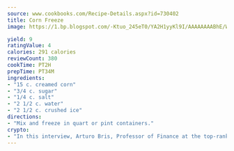 ```yaml
---
source: www.cookbooks.com/Recipe-Details.aspx?id=730402
title: Corn Freeze
image: https://1.bp.blogspot.com/-Ktuo_245eT0/YA2H1yyKl9I/AAAAAAAABhE/WMoqSq2tWOcgMkPaLYZ-49h8pVDUUwFCQCLcBGAsYHQ/s307/5.png

yield: 9
ratingValue: 4
calories: 291 calories
reviewCount: 380
cookTime: PT2H
prepTime: PT34M
ingredients:
- "15 c. creamed corn"
- "3/4 c. sugar"
- "1/4 c. salt"
- "2 1/2 c. water"
- "2 1/2 c. crushed ice"
directions:
- "Mix and freeze in quart or pint containers."
crypto:
- "In this interview, Arturo Bris, Professor of Finance at the top-ranked business school IMD in Switzerland, analyses the risks associated with bitcoin."
---
```

